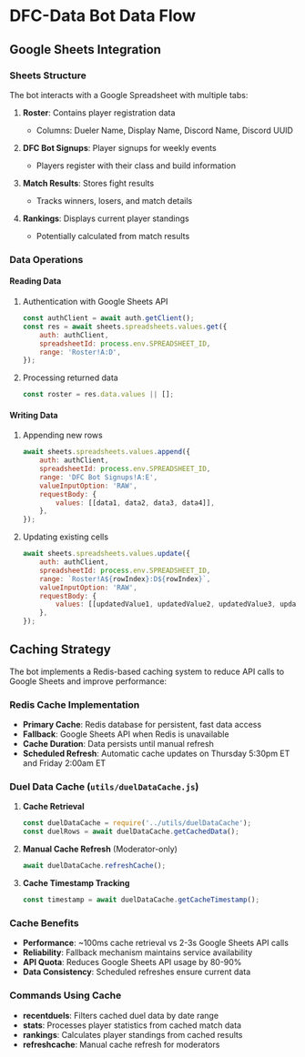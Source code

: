 # DFC-Data Bot Data Flow

## Google Sheets Integration

### Sheets Structure
The bot interacts with a Google Spreadsheet with multiple tabs:
1. **Roster**: Contains player registration data
   - Columns: Dueler Name, Display Name, Discord Name, Discord UUID
   
2. **DFC Bot Signups**: Player signups for weekly events
   - Players register with their class and build information
   
3. **Match Results**: Stores fight results
   - Tracks winners, losers, and match details
   
4. **Rankings**: Displays current player standings
   - Potentially calculated from match results

### Data Operations

#### Reading Data
1. Authentication with Google Sheets API
   ```js
   const authClient = await auth.getClient();
   const res = await sheets.spreadsheets.values.get({
       auth: authClient,
       spreadsheetId: process.env.SPREADSHEET_ID,
       range: 'Roster!A:D',
   });
   ```

2. Processing returned data
   ```js
   const roster = res.data.values || [];
   ```

#### Writing Data
1. Appending new rows
   ```js
   await sheets.spreadsheets.values.append({
       auth: authClient,
       spreadsheetId: process.env.SPREADSHEET_ID,
       range: 'DFC Bot Signups!A:E',
       valueInputOption: 'RAW',
       requestBody: {
           values: [[data1, data2, data3, data4]],
       },
   });
   ```

2. Updating existing cells
   ```js
   await sheets.spreadsheets.values.update({
       auth: authClient,
       spreadsheetId: process.env.SPREADSHEET_ID,
       range: `Roster!A${rowIndex}:D${rowIndex}`,
       valueInputOption: 'RAW',
       requestBody: {
           values: [[updatedValue1, updatedValue2, updatedValue3, updatedValue4]],
       },
   });
   ```

## Caching Strategy

The bot implements a Redis-based caching system to reduce API calls to Google Sheets and improve performance:

### Redis Cache Implementation
- **Primary Cache**: Redis database for persistent, fast data access
- **Fallback**: Google Sheets API when Redis is unavailable
- **Cache Duration**: Data persists until manual refresh
- **Scheduled Refresh**: Automatic cache updates on Thursday 5:30pm ET and Friday 2:00am ET

### Duel Data Cache (`utils/duelDataCache.js`)

1. **Cache Retrieval**
   ```js
   const duelDataCache = require('../utils/duelDataCache');
   const duelRows = await duelDataCache.getCachedData();
   ```

2. **Manual Cache Refresh** (Moderator-only)
   ```js
   await duelDataCache.refreshCache();
   ```

3. **Cache Timestamp Tracking**
   ```js
   const timestamp = await duelDataCache.getCacheTimestamp();
   ```

### Cache Benefits
- **Performance**: ~100ms cache retrieval vs 2-3s Google Sheets API calls
- **Reliability**: Fallback mechanism maintains service availability  
- **API Quota**: Reduces Google Sheets API usage by 80-90%
- **Data Consistency**: Scheduled refreshes ensure current data

### Commands Using Cache
- **recentduels**: Filters cached duel data by date range
- **stats**: Processes player statistics from cached match data
- **rankings**: Calculates player standings from cached results
- **refreshcache**: Manual cache refresh for moderators